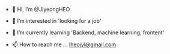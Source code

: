 - 👋 Hi, I’m @JiyeongHEO
- 👀 I’m interested in 'looking for a job'
- 🌱 I’m currently learning 'Backend, machine learning, frontent'

- 📫 How to reach me ... lheojyl@gmail.com

<!---
JiyeongHEO/JiyeongHEO is a ✨ special ✨ repository because its `README.md` (this file) appears on your GitHub profile.
You can click the Preview link to take a look at your changes.
--->
